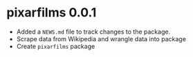 # pixarfilms 0.0.1

* Added a `NEWS.md` file to track changes to the package.
* Scrape data from Wikipedia and wrangle data into package
* Create `pixarfilms` package
